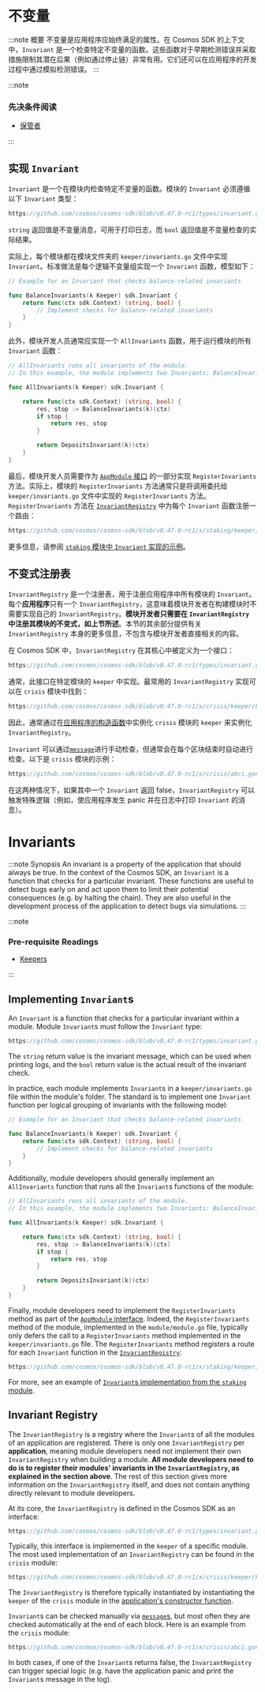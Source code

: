 # 不变量

:::note 概要
不变量是应用程序应始终满足的属性。在 Cosmos SDK 的上下文中，`Invariant` 是一个检查特定不变量的函数。这些函数对于早期检测错误并采取措施限制其潜在后果（例如通过停止链）非常有用。它们还可以在应用程序的开发过程中通过模拟检测错误。
:::

:::note

### 先决条件阅读

* [保管者](06-keeper.md)

:::

## 实现 `Invariant`

`Invariant` 是一个在模块内检查特定不变量的函数。模块的 `Invariant` 必须遵循以下 `Invariant` 类型：

```go reference
https://github.com/cosmos/cosmos-sdk/blob/v0.47.0-rc1/types/invariant.go#L9
```

`string` 返回值是不变量消息，可用于打印日志，而 `bool` 返回值是不变量检查的实际结果。

实际上，每个模块都在模块文件夹的 `keeper/invariants.go` 文件中实现 `Invariant`。标准做法是每个逻辑不变量组实现一个 `Invariant` 函数，模型如下：

```go
// Example for an Invariant that checks balance-related invariants

func BalanceInvariants(k Keeper) sdk.Invariant {
	return func(ctx sdk.Context) (string, bool) {
        // Implement checks for balance-related invariants
    }
}
```

此外，模块开发人员通常应实现一个 `AllInvariants` 函数，用于运行模块的所有 `Invariant` 函数：

```go
// AllInvariants runs all invariants of the module.
// In this example, the module implements two Invariants: BalanceInvariants and DepositsInvariants

func AllInvariants(k Keeper) sdk.Invariant {

	return func(ctx sdk.Context) (string, bool) {
		res, stop := BalanceInvariants(k)(ctx)
		if stop {
			return res, stop
		}

		return DepositsInvariant(k)(ctx)
	}
}
```

最后，模块开发人员需要作为 [`AppModule` 接口](01-module-manager.md#appmodule) 的一部分实现 `RegisterInvariants` 方法。实际上，模块的 `RegisterInvariants` 方法通常只是将调用委托给 `keeper/invariants.go` 文件中实现的 `RegisterInvariants` 方法。`RegisterInvariants` 方法在 [`InvariantRegistry`](#invariant-registry) 中为每个 `Invariant` 函数注册一个路由：

```go reference
https://github.com/cosmos/cosmos-sdk/blob/v0.47.0-rc1/x/staking/keeper/invariants.go#L12-L22
```

更多信息，请参阅 [`staking` 模块中 `Invariant` 实现的示例](https://github.com/cosmos/cosmos-sdk/blob/v0.47.0-rc1/x/staking/keeper/invariants.go)。

## 不变式注册表

`InvariantRegistry` 是一个注册表，用于注册应用程序中所有模块的 `Invariant`。每个**应用程序**只有一个 `InvariantRegistry`，这意味着模块开发者在构建模块时不需要实现自己的 `InvariantRegistry`。**模块开发者只需要在 `InvariantRegistry` 中注册其模块的不变式，如上节所述**。本节的其余部分提供有关 `InvariantRegistry` 本身的更多信息，不包含与模块开发者直接相关的内容。

在 Cosmos SDK 中，`InvariantRegistry` 在其核心中被定义为一个接口：

```go reference
https://github.com/cosmos/cosmos-sdk/blob/v0.47.0-rc1/types/invariant.go#L14-L17
```

通常，此接口在特定模块的 `keeper` 中实现。最常用的 `InvariantRegistry` 实现可以在 `crisis` 模块中找到：

```go reference
https://github.com/cosmos/cosmos-sdk/blob/v0.47.0-rc1/x/crisis/keeper/keeper.go#L57-L61
```

因此，通常通过在[应用程序的构造函数](../../develop/high-level-concepts/00-overview-app.md#constructor-function)中实例化 `crisis` 模块的 `keeper` 来实例化 `InvariantRegistry`。

`Invariant` 可以通过[`message`](02-messages-and-queries.md)进行手动检查，但通常会在每个区块结束时自动进行检查。以下是 `crisis` 模块的示例：

```go reference
https://github.com/cosmos/cosmos-sdk/blob/v0.47.0-rc1/x/crisis/abci.go#L12-L21
```

在这两种情况下，如果其中一个 `Invariant` 返回 false，`InvariantRegistry` 可以触发特殊逻辑（例如，使应用程序发生 panic 并在日志中打印 `Invariant` 的消息）。




# Invariants

:::note Synopsis
An invariant is a property of the application that should always be true. In the context of the Cosmos SDK, an `Invariant` is a function that checks for a particular invariant. These functions are useful to detect bugs early on and act upon them to limit their potential consequences (e.g. by halting the chain). They are also useful in the development process of the application to detect bugs via simulations.
:::

:::note

### Pre-requisite Readings

* [Keepers](06-keeper.md)

:::

## Implementing `Invariant`s

An `Invariant` is a function that checks for a particular invariant within a module. Module `Invariant`s must follow the `Invariant` type:

```go reference
https://github.com/cosmos/cosmos-sdk/blob/v0.47.0-rc1/types/invariant.go#L9
```

The `string` return value is the invariant message, which can be used when printing logs, and the `bool` return value is the actual result of the invariant check.

In practice, each module implements `Invariant`s in a `keeper/invariants.go` file within the module's folder. The standard is to implement one `Invariant` function per logical grouping of invariants with the following model:

```go
// Example for an Invariant that checks balance-related invariants

func BalanceInvariants(k Keeper) sdk.Invariant {
	return func(ctx sdk.Context) (string, bool) {
        // Implement checks for balance-related invariants
    }
}
```

Additionally, module developers should generally implement an `AllInvariants` function that runs all the `Invariant`s functions of the module:

```go
// AllInvariants runs all invariants of the module.
// In this example, the module implements two Invariants: BalanceInvariants and DepositsInvariants

func AllInvariants(k Keeper) sdk.Invariant {

	return func(ctx sdk.Context) (string, bool) {
		res, stop := BalanceInvariants(k)(ctx)
		if stop {
			return res, stop
		}

		return DepositsInvariant(k)(ctx)
	}
}
```

Finally, module developers need to implement the `RegisterInvariants` method as part of the [`AppModule` interface](01-module-manager.md#appmodule). Indeed, the `RegisterInvariants` method of the module, implemented in the `module/module.go` file, typically only defers the call to a `RegisterInvariants` method implemented in the `keeper/invariants.go` file. The `RegisterInvariants` method registers a route for each `Invariant` function in the [`InvariantRegistry`](#invariant-registry):

```go reference
https://github.com/cosmos/cosmos-sdk/blob/v0.47.0-rc1/x/staking/keeper/invariants.go#L12-L22
```

For more, see an example of [`Invariant`s implementation from the `staking` module](https://github.com/cosmos/cosmos-sdk/blob/v0.47.0-rc1/x/staking/keeper/invariants.go).

## Invariant Registry

The `InvariantRegistry` is a registry where the `Invariant`s of all the modules of an application are registered. There is only one `InvariantRegistry` per **application**, meaning module developers need not implement their own `InvariantRegistry` when building a module. **All module developers need to do is to register their modules' invariants in the `InvariantRegistry`, as explained in the section above**. The rest of this section gives more information on the `InvariantRegistry` itself, and does not contain anything directly relevant to module developers.

At its core, the `InvariantRegistry` is defined in the Cosmos SDK as an interface:

```go reference
https://github.com/cosmos/cosmos-sdk/blob/v0.47.0-rc1/types/invariant.go#L14-L17
```

Typically, this interface is implemented in the `keeper` of a specific module. The most used implementation of an `InvariantRegistry` can be found in the `crisis` module:

```go reference
https://github.com/cosmos/cosmos-sdk/blob/v0.47.0-rc1/x/crisis/keeper/keeper.go#L57-L61
```

The `InvariantRegistry` is therefore typically instantiated by instantiating the `keeper` of the `crisis` module in the [application's constructor function](../../develop/high-level-concepts/00-overview-app.md#constructor-function).

`Invariant`s can be checked manually via [`message`s](02-messages-and-queries.md), but most often they are checked automatically at the end of each block. Here is an example from the `crisis` module:

```go reference
https://github.com/cosmos/cosmos-sdk/blob/v0.47.0-rc1/x/crisis/abci.go#L12-L21
```

In both cases, if one of the `Invariant`s returns false, the `InvariantRegistry` can trigger special logic (e.g. have the application panic and print the `Invariant`s message in the log).
